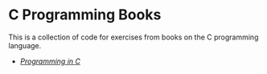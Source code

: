 # C Programming Books

This is a collection of code for exercises from books on the C programming language.

* [_Programming in C_](https://github.com/cinephile85/c-programming-books/tree/master/programming-in-c)
